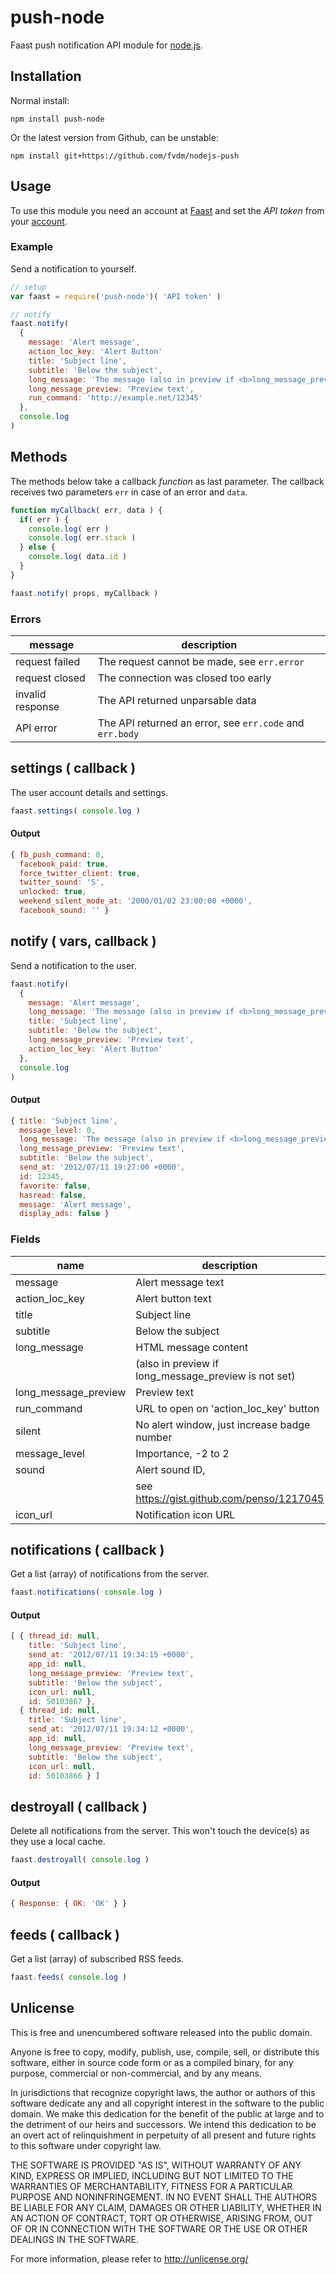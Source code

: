 push-node
=========

Faast push notification API module for [node.js](http://nodejs.org/).


Installation
------------

Normal install:

`npm install push-node`

Or the latest version from Github, can be unstable:

`npm install git+https://github.com/fvdm/nodejs-push`


Usage
-----

To use this module you need an account at [Faast](http://faast.io/)
and set the *API token* from your [account](http://api.faast.io/account/api_token).


### Example

Send a notification to yourself.

```js
// setup
var faast = require('push-node')( 'API token' )

// notify
faast.notify(
  {
    message: 'Alert message',
    action_loc_key: 'Alert Button'
    title: 'Subject line',
    subtitle: 'Below the subject',
    long_message: 'The message (also in preview if <b>long_message_preview</b> is not set)',
    long_message_preview: 'Preview text',
    run_command: 'http://example.net/12345'
  },
  console.log
)
```


Methods
-------

The methods below take a callback _function_ as last parameter.
The callback receives two parameters `err` in case of an error and `data`.

```js
function myCallback( err, data ) {
  if( err ) {
    console.log( err )
    console.log( err.stack )
  } else {
    console.log( data.id )
  }
}

faast.notify( props, myCallback )
```

### Errors

message          | description
---------------- | -------------------------------------------
request failed   | The request cannot be made, see `err.error`
request closed   | The connection was closed too early
invalid response | The API returned unparsable data
API error        | The API returned an error, see `err.code` and `err.body`


settings ( callback )
--------

The user account details and settings.

```js
faast.settings( console.log )
```

#### Output

```js
{ fb_push_command: 0,
  facebook_paid: true,
  force_twitter_client: true,
  twitter_sound: 'S',
  unlocked: true,
  weekend_silent_mode_at: '2000/01/02 23:00:00 +0000',
  facebook_sound: '' }
```


notify ( vars, callback )
------

Send a notification to the user.

```js
faast.notify(
  {
    message: 'Alert message',
    long_message: 'The message (also in preview if <b>long_message_preview</b> is not set)',
    title: 'Subject line',
    subtitle: 'Below the subject',
    long_message_preview: 'Preview text',
    action_loc_key: 'Alert Button'
  },
  console.log
)
```

#### Output

```js
{ title: 'Subject line',
  message_level: 0,
  long_message: 'The message (also in preview if <b>long_message_preview</b> is not set)',
  long_message_preview: 'Preview text',
  subtitle: 'Below the subject',
  send_at: '2012/07/11 19:27:00 +0000',
  id: 12345,
  favorite: false,
  hasread: false,
  message: 'Alert message',
  display_ads: false }
```

### Fields

name                 | description
-------------------- | ----------------------------------------------------
message              | Alert message text
action_loc_key       | Alert button text
title                | Subject line
subtitle             | Below the subject
long_message         | HTML message content
                     | (also in preview if long_message_preview is not set)
long_message_preview | Preview text
run_command          | URL to open on 'action_loc_key' button
silent               | No alert window, just increase badge number
message_level        | Importance, -2 to 2
sound                | Alert sound ID,
                     | see https://gist.github.com/penso/1217045
icon_url             | Notification icon URL


notifications ( callback )
-------------

Get a list (array) of notifications from the server.

```js
faast.notifications( console.log )
```

#### Output

```js
[ { thread_id: null,
    title: 'Subject line',
    send_at: '2012/07/11 19:34:15 +0000',
    app_id: null,
    long_message_preview: 'Preview text',
    subtitle: 'Below the subject',
    icon_url: null,
    id: 50103867 },
  { thread_id: null,
    title: 'Subject line',
    send_at: '2012/07/11 19:34:12 +0000',
    app_id: null,
    long_message_preview: 'Preview text',
    subtitle: 'Below the subject',
    icon_url: null,
    id: 50103866 } ]
```


destroyall ( callback )
----------

Delete all notifications from the server.
This won't touch the device(s) as they use a local cache.

```js
faast.destroyall( console.log )
```

#### Output

```js
{ Response: { OK: 'OK' } }
```


feeds ( callback )
-----

Get a list (array) of subscribed RSS feeds.

```js
faast.feeds( console.log )
```


Unlicense
---------

This is free and unencumbered software released into the public domain.

Anyone is free to copy, modify, publish, use, compile, sell, or
distribute this software, either in source code form or as a compiled
binary, for any purpose, commercial or non-commercial, and by any
means.

In jurisdictions that recognize copyright laws, the author or authors
of this software dedicate any and all copyright interest in the
software to the public domain. We make this dedication for the benefit
of the public at large and to the detriment of our heirs and
successors. We intend this dedication to be an overt act of
relinquishment in perpetuity of all present and future rights to this
software under copyright law.

THE SOFTWARE IS PROVIDED "AS IS", WITHOUT WARRANTY OF ANY KIND,
EXPRESS OR IMPLIED, INCLUDING BUT NOT LIMITED TO THE WARRANTIES OF
MERCHANTABILITY, FITNESS FOR A PARTICULAR PURPOSE AND NONINFRINGEMENT.
IN NO EVENT SHALL THE AUTHORS BE LIABLE FOR ANY CLAIM, DAMAGES OR
OTHER LIABILITY, WHETHER IN AN ACTION OF CONTRACT, TORT OR OTHERWISE,
ARISING FROM, OUT OF OR IN CONNECTION WITH THE SOFTWARE OR THE USE OR
OTHER DEALINGS IN THE SOFTWARE.

For more information, please refer to <http://unlicense.org/>

